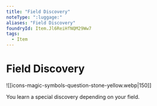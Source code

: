 ```yaml
---
title: "Field Discovery"
noteType: ":luggage:"
aliases: "Field Discovery"
foundryId: Item.Jl6ReiHfNQM29Ww7
tags:
  - Item
---
```


# Field Discovery
![[icons-magic-symbols-question-stone-yellow.webp|150]]

You learn a special discovery depending on your field.
